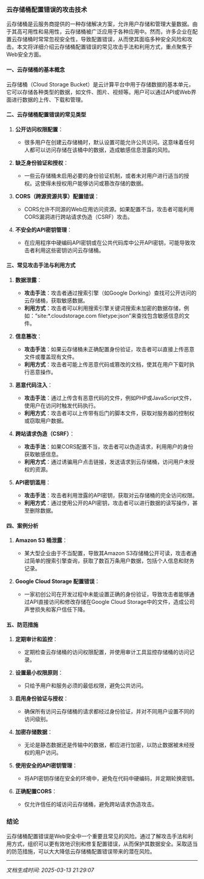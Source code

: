 ### 云存储桶配置错误的攻击技术

云存储桶是云服务商提供的一种存储解决方案，允许用户存储和管理大量数据。由于其高可用性和易用性，云存储桶被广泛应用于各种应用中。然而，许多企业在配置云存储桶时常常忽视安全性，导致配置错误，从而使其面临多种安全风险和攻击。本文将详细介绍云存储桶配置错误的常见攻击手法和利用方式，重点聚焦于Web安全方面。

#### 一、云存储桶的基本概念

云存储桶（Cloud Storage Bucket）是云计算平台中用于存储数据的基本单元，它可以存储各种类型的数据，如文件、图片、视频等。用户可以通过API或Web界面进行数据的上传、下载和管理。

#### 二、云存储桶配置错误的常见类型

1. **公开访问权限配置**：
   - 很多用户在创建云存储桶时，默认设置可能允许公共访问。这意味着任何人都可以访问存储在该桶中的数据，造成敏感信息泄露的风险。

2. **缺乏身份验证和授权**：
   - 一些云存储桶未启用必要的身份验证机制，或者未对用户进行适当的授权。这使得未授权用户能够访问或篡改存储的数据。

3. **CORS（跨源资源共享）配置错误**：
   - CORS允许不同源的Web应用访问资源。如果配置不当，攻击者可能利用CORS漏洞进行跨站请求伪造（CSRF）攻击。

4. **不安全的API密钥管理**：
   - 在应用程序中硬编码API密钥或在公共代码库中公开API密钥，可能导致攻击者利用这些密钥访问云存储桶。

#### 三、常见攻击手法与利用方式

1. **数据泄露**：
   - **攻击手法**：攻击者通过搜索引擎（如Google Dorking）查找可公开访问的云存储桶，获取敏感数据。
   - **利用方式**：攻击者可以利用搜索引擎关键词搜索未加密的数据存储，例如：“site:*.cloudstorage.com filetype:json”来查找包含敏感信息的文件。

2. **信息篡改**：
   - **攻击手法**：如果云存储桶未正确配置身份验证，攻击者可以直接上传恶意文件或覆盖现有文件。
   - **利用方式**：攻击者可能上传恶意代码或篡改的文档，使其在用户下载时执行恶意操作。

3. **恶意代码注入**：
   - **攻击手法**：通过上传含有恶意代码的文件，例如PHP或JavaScript文件，使用户在访问时触发代码执行。
   - **利用方式**：攻击者可以上传带有后门的脚本文件，获取对服务器的控制权或窃取用户数据。

4. **跨站请求伪造（CSRF）**：
   - **攻击手法**：如果CORS配置不当，攻击者可以伪造请求，利用用户的身份获取敏感信息。
   - **利用方式**：通过诱骗用户点击链接，发送请求到云存储桶，访问用户未授权的资源。

5. **API密钥滥用**：
   - **攻击手法**：攻击者利用泄露的API密钥，获取对云存储桶的完全访问权限。
   - **利用方式**：通过使用公开的API密钥，攻击者可以进行数据的读写操作，甚至删除数据。

#### 四、案例分析

1. **Amazon S3 桶泄露**：
   - 某大型企业由于不当配置，导致其Amazon S3存储桶公开可读，攻击者通过简单的搜索引擎查询，获取了数百万条用户数据，包括个人信息和财务记录。

2. **Google Cloud Storage 配置错误**：
   - 一家初创公司在开发过程中未能设置正确的身份验证，导致攻击者能够通过API直接访问和修改存储在Google Cloud Storage中的文件，造成公司声誉损失和客户信任下降。

#### 五、防范措施

1. **定期审计和监控**：
   - 定期检查云存储桶的访问权限配置，并使用审计工具监控存储桶的访问记录。

2. **设置最小权限原则**：
   - 只给予用户和服务必须的最低权限，避免公共访问。

3. **启用身份验证与授权**：
   - 确保所有访问云存储桶的请求都经过身份验证，并对不同用户设置不同的访问级别。

4. **加密存储数据**：
   - 无论是静态数据还是传输中的数据，都应进行加密，以防止数据被未经授权的用户访问。

5. **使用安全的API密钥管理**：
   - 将API密钥存储在安全的环境中，避免在代码中硬编码，并定期轮换密钥。

6. **正确配置CORS**：
   - 仅允许信任的域访问云存储桶，避免跨站请求伪造攻击。

### 结论

云存储桶配置错误是Web安全中一个重要且常见的风险。通过了解攻击手法和利用方式，组织可以更有效地识别和修复配置错误，从而保护其数据安全。采取适当的防范措施，可以大大降低云存储桶配置错误带来的潜在风险。

---

*文档生成时间: 2025-03-13 21:29:07*











